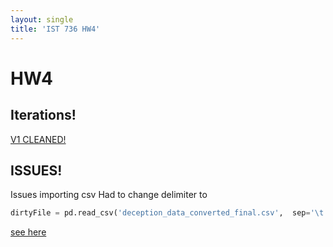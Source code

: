 ```yaml
---
layout: single
title: 'IST 736 HW4'
---
```


# HW4

## Iterations!

[V1 CLEANED!](https://danielcaraway.github.io/html/HW4.html)


## ISSUES!

Issues importing csv
Had to change delimiter to 
```python
dirtyFile = pd.read_csv('deception_data_converted_final.csv',  sep='\t')
```
[see here](https://stackoverflow.com/questions/18039057/python-pandas-error-tokenizing-data)